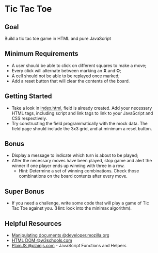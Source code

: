 # Tic Tac Toe

## Goal

Build a tic tac toe game in HTML and pure JavaScript

## Minimum Requirements

 - A user should be able to click on different squares to make a move;
 - Every click will alternate between marking an **X** and **O**;
 - A cell should not be able to be replayed once marked;
 - Add a reset button that will clear the contents of the board.
 
## Getting Started

 - Take a look in [index.html](./index.html), field is already created. Add your necessary HTML tags, including script and link tags to link to your JavaScript and CSS respectively.
 - Try constructing the field programmatically with the mock data. The field page should include the 3x3 grid, and at minimum a reset button.

## Bonus

 - Display a message to indicate which turn is about to be played;
 - After the necessary moves have been played, stop game and alert the winner if one player ends up winning with three in a row.
    - Hint: Determine a set of winning combinations. Check those combinations on the board contents after every move.

## Super Bonus

 - If you need a challenge, write some code that will play a game of Tic Tac Toe against you. (Hint: look into the minimax algorithm).
 
## Helpful Resources

 - [Manipulating documents @developer.mozilla.org](https://developer.mozilla.org/en-US/docs/Learn/JavaScript/Client-side_web_APIs/Manipulating_documents)
 - [HTML DOM @w3schools.com](https://www.w3schools.com/js/js_htmldom.asp)
 - [PlainJS @plainjs.com](https://plainjs.com/javascript/) - JavaScript Functions and Helpers
